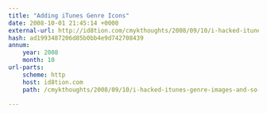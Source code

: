 ```yaml
---
title: "Adding iTunes Genre Icons"
date: 2008-10-01 21:45:14 +0000
external-url: http://id8tion.com/cmykthoughts/2008/09/10/i-hacked-itunes-genre-images-and-so-can-you/
hash: ad1993487206d85b0bb4e9d742708439
annum:
    year: 2008
    month: 10
url-parts:
    scheme: http
    host: id8tion.com
    path: /cmykthoughts/2008/09/10/i-hacked-itunes-genre-images-and-so-can-you/

---
```



